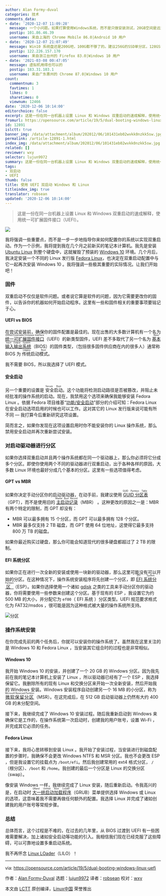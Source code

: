```yaml
---
author: Alan Formy-duval
categories: 技术
comments_data:
- date: '2020-12-07 11:09:28'
  message: 一个小问题。如果打算使用Windows系统，而不是只做安装测试，20GB空间是远远不够的。20GB连平常安装系统安全更新都不够，不要说加装第三方软件。建议80G起步，最好能有100GB以上。
  postip: 101.86.46.39
  username: 来自上海的 Chrome Mobile 86.0|Android 10 用户
- date: '2020-12-07 21:07:49'
  message: Win10 系统盘还是200G吧，100G都不够了的。建议256G的SSD单分区，128GSSD转移用户目录后勉强能用个3年。
  postip: 122.226.157.170
  username: 来自浙江台州的 Firefox 83.0|Windows 10 用户
- date: '2021-03-08 00:47:05'
  message: 虚拟机用得也可以的
  postip: 183.31.103.1
  username: 来自广东惠州的 Chrome 87.0|Windows 10 用户
count:
  commentnum: 3
  favtimes: 1
  likes: 0
  sharetimes: 0
  viewnum: 12466
date: '2020-12-06 10:14:00'
editorchoice: false
excerpt: 这是一份在同一台机器上设置 Linux 和 Windows 双重启动的速成解释，使用统一可扩展固件接口（UEFI）。
fromurl: https://opensource.com/article/19/5/dual-booting-windows-linux-uefi
id: 12891
islctt: true
banner_img: /data/attachment/album/202012/06/101431eb02wvkk0nzkk5sw.jpg
permalink: /article-12891-1.html
index_img: /data/attachment/album/202012/06/101431eb02wvkk0nzkk5sw.jpg.thumb.jpg
related: []
reviewer: wxy
selector: lujun9972
summary: 这是一份在同一台机器上设置 Linux 和 Windows 双重启动的速成解释，使用统一可扩展固件接口（UEFI）。
tags:
- 双启动
- UEFI
thumb: false
title: 使用 UEFI 双启动 Windows 和 Linux
titleindex_img: true
translator: robsean
updated: '2020-12-06 10:14:00'
---
```



> 
> 这是一份在同一台机器上设置 Linux 和 Windows 双重启动的速成解释，使用统一可扩展固件接口（UEFI）。
> 
> 
> 


![](/data/attachment/album/202012/06/101431eb02wvkk0nzkk5sw.jpg)


我将强调一些重要点，而不是一步一步地指导你来如何配置你的系统以实现双重启动。作为一个示例，我将提到我在几个月之前新买的笔记本计算机。我先是安装 [Ubuntu Linux](https://www.ubuntu.com) 到整个硬盘中，这就摧毁了预装的 [Windows 10](https://www.microsoft.com/en-us/windows) 环境。几个月后，我决定安装一个不同的 Linux 发行版 [Fedora Linux](https://getfedora.org)，也决定在双重启动配置中与它一起再次安装 Windows 10 。我将强调一些极其重要的实际情况。让我们开始吧！


### 固件


双重启动不仅仅是软件问题。或者说它算是软件的问题，因为它需要更改你的固件，以告诉你的机器如何开始启动程序。这里有一些和固件相关的重要事项要铭记于心。


#### UEFI vs BIOS


在尝试安装前，确保你的固件配置是最佳的。现在出售的大多数计算机有一个名为 <ruby> <a href="https://en.wikipedia.org/wiki/Unified_Extensible_Firmware_Interface">  统一可扩展固件接口 </a> <rt>  Unified Extensible Firmware Interface </rt></ruby> （UEFI）的新类型固件，UEFI 差不多取代了另一个名为 <ruby> <a href="https://en.wikipedia.org/wiki/BIOS">  基本输入输出系统 </a> <rt>  Basic Input Output System </rt></ruby>（BIOS）的固件类型，（包括很多固件供应商在内的很多人）通常称 BIOS 为<ruby> 传统启动模式 <rt>  Legacy Boot </rt></ruby>。


我不需要 BIOS，所以我选择了 UEFI 模式。


#### 安全启动


另一个重要的设置是<ruby> 安全启动 <rt>  Secure Boot </rt></ruby>。这个功能将检测启动路径是否被篡改，并阻止未经批准的操作系统的启动。现在，我禁用这个选项来确保我能够安装 Fedora Linux 。依据 Fedora 项目维基“[功能/安全启动](https://fedoraproject.org/wiki/Features/SecureBoot)”部分的介绍可知：Fedora Linux 在安全启动选项启用的时候也可以工作。这对其它的 Linux 发行版来说可能有所不同 — 我打算今后重新研究这项设置。


简而言之，如果你发现在这项设置启用时你不能安装你的 Linux 操作系统，那么禁用安全启动并再次重新尝试安装。


### 对启动驱动器进行分区


如果你选择双重启动并且两个操作系统都在同一个驱动器上，那么你必须将它分成多个分区。即使你使用两个不同的驱动器进行双重启动，出于各种各样的原因，大多数 Linux 环境也最好分成几个基本的分区。这里有一些选项值得考虑。


#### GPT vs MBR


如果你决定手动分区你的启动驱动器，在动手前，我建议使用<ruby> <a href="https://en.wikipedia.org/wiki/GUID_Partition_Table">  GUID 分区表 </a> <rt>  GUID Partition Table </rt></ruby>（GPT），而不是使用旧的<ruby> <a href="https://en.wikipedia.org/wiki/Master_boot_record">  主启动记录 </a> <rt>  Master Boot Record </rt></ruby>（MBR） 。这种更改的原因之一是：MBR 有两个特定的限制，而 GPT 却没有：


* MBR 可以最多拥有 15 个分区，而 GPT 可以最多拥有 128 个分区。
* MBR 最多仅支持 2 TB 磁盘，而 GPT 使用 64 位地址，这使得它最多支持 800 万 TB 的磁盘。


如果你最近购买过硬盘，那么你可能会知道现代的很多硬盘都超过了 2 TB 的限制。


#### EFI 系统分区


如果你正在进行一次全新的安装或使用一块新的驱动器，那么这里可能没有可以开始的分区。在这种情况下，操作系统安装程序将先创建一个分区，即<ruby> <a href="https://en.wikipedia.org/wiki/EFI_system_partition">  EFI 系统分区 </a> <rt>  EFI System Partition </rt></ruby>（ESP）。如果你选择使用一个诸如 [gdisk](https://sourceforge.net/projects/gptfdisk/) 之类的工具来手动分区你的驱动器，你将需要使用一些参数来创建这个分区。基于现有的 ESP ，我设置它为约 500 MB 的大小，并分配它为 `ef00`（ EFI 系统 ）分区类型。UEFI 规范要求格式化为 FAT32/msdos ，很可能是因为这种格式被大量的操作系统所支持。


![分区](/data/attachment/album/202012/06/181252q1adefue9wx0qbkw.png)


### 操作系统安装


在你完成先前的两个任务后，你就可以安装你的操作系统了。虽然我在这里关注的是 Windows 10 和 Fedora Linux ，当安装其它组合时的过程也是非常相似。


#### Windows 10


我开始 Windows 10 的安装，并创建了一个 20 GB 的 Windows 分区。因为我先前在我的笔记本计算机上安装了 Linux ，所以驱动器已经有了一个 ESP ，我选择保留它。我删除所有的现有 Linux 和交换分区来开始一次全新安装，然后开始我的 Windows 安装。Windows 安装程序自动创建另一个 16 MB 的小分区，称为 <ruby> <a href="https://en.wikipedia.org/wiki/Microsoft_Reserved_Partition">  微软保留分区 </a> <rt>  Microsoft Reserved Partition </rt></ruby>（MSR）。在这完成后，在 512 GB 启动驱动器上仍然有大约 400 GB 的未分配空间。


接下来，我继续完成了 Windows 10 安装过程。随后我重新启动到 Windows 来确保它是工作的，在操作系统第一次启动时，创建我的用户账号，设置 Wi-Fi ，并完成其它必须的任务。


#### Fedora Linux


接下来，我将心思转移到安装 Linux 。我开始了安装过程，当安装进行到磁盘配置的步骤时，我确保不会更改 Windows NTFS 和 MSR 分区。我也不会更改 ESP ，但是我设置它的挂载点为 `/boot/efi`。然后我创建常用的 ext4 格式分区， `/`（根分区）、`/boot` 和 `/home`。我创建的最后一个分区是 Linux 的交换分区（swap）。


像安装 Windows 一样，我继续完成了 Linux 安装，随后重新启动。令我高兴的是，在启动时<ruby> <a href="https://en.wikipedia.org/wiki/GNU_GRUB">  大一统启动加载程序 </a> <rt>  GRand Unified Boot Loader </rt></ruby>（GRUB）菜单提供选择 Windows 或 Linux 的选项，这意味着我不需要再做任何额外的配置。我选择 Linux 并完成了诸如创建我的用户账号等常规步骤。


### 总结


总体而言，这个过程是不难的，在过去的几年里，从 BIOS 过渡到 UEFI 有一些困难需要解决，加上诸如安全启动等功能的引入。我相信我们现在已经克服了这些障碍，可以可靠地设置多重启动系统。


我不再怀念 [Linux LOader](https://en.wikipedia.org/wiki/LILO_(boot_loader))（LILO）！




---


via: <https://opensource.com/article/19/5/dual-booting-windows-linux-uefi>


作者：[Alan Formy-Duval](https://opensource.com/users/alanfdoss/users/ckrzen) 选题：[lujun9972](https://github.com/lujun9972) 译者：[robsean](https://github.com/robsean) 校对：[wxy](https://github.com/wxy)


本文由 [LCTT](https://github.com/LCTT/TranslateProject) 原创编译，[Linux中国](https://linux.cn/) 荣誉推出